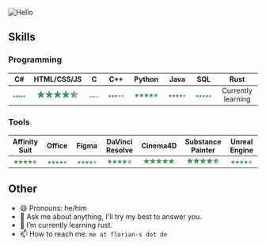 ![Hello](https://user-images.githubusercontent.com/35099715/218798947-363e4f9f-3dd0-4edd-a9f9-7c7ce2f46b71.svg)


## Skills
### Programming
| C# | HTML/CSS/JS | C | C++ | Python | Java | SQL | Rust |
  |:---:|:---:|:---:|:---:|:---:|:---:|:---:|:---:|
  |<img width=100 src="https://github.com/Flo96S/flo96s/blob/main/5stars.svg">|<img width=100 max-width=100 src="https://github.com/Flo96S/flo96s/blob/main/4_5stars.svg">|<img width=100 src="https://github.com/Flo96S/flo96s/blob/main/3stars.svg">|<img width=100 src="https://github.com/Flo96S/flo96s/blob/main/3stars.svg">|<img width=100 src="https://github.com/Flo96S/flo96s/blob/main/4_5stars.svg">|<img width=100 src="https://github.com/Flo96S/flo96s/blob/main/4stars.svg">|<img width=100 src="https://github.com/Flo96S/flo96s/blob/main/4_5stars.svg">| Currently learning |

### Tools
| Affinity Suit | Office | Figma | DaVinci Resolve | Cinema4D | Substance Painter | Unreal Engine |
|:---:|:---:|:---:|:---:|:---:|:---:|:---:|
|<img width=100 src="https://github.com/Flo96S/flo96s/blob/main/4_5stars.svg">|<img width=100 src="https://github.com/Flo96S/flo96s/blob/main/4_5stars.svg">|<img width=100 src="https://github.com/Flo96S/flo96s/blob/main/4stars.svg">|<img width=100 src="https://github.com/Flo96S/flo96s/blob/main/4stars.svg">|<img width=100 src="https://github.com/Flo96S/flo96s/blob/main/5stars.svg">|<img width=100 src="https://github.com/Flo96S/flo96s/blob/main/4_5stars.svg">|<img width=100 src="https://github.com/Flo96S/flo96s/blob/main/4stars.svg">
## Other

- 😄 Pronouns: he/him
- 💬 Ask me about anything, I'll try my best to answer you.
- 🌱 I’m currently learning rust.
- 📫 How to reach me: `me at florian-s dot de`
